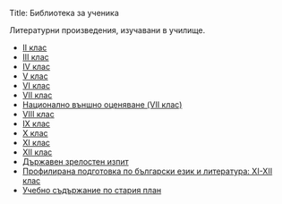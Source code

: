Title: Библиотека за ученика

Литературни произведения, изучавани в училище.

* [II клас](/collections/school/ii-class)
* [III клас](/collections/school/iii-class)
* [IV клас](/collections/school/iv-class)
* [V клас](/collections/school/v-class)
* [VI клас](/collections/school/vi-class)
* [VII клас](/collections/school/vii-class)
* [Национално външно оценяване (VII клас)](/collections/school/nvo)
* [VIII клас](/collections/school/viii-class)
* [IX клас](/collections/school/ix-class)
* [X клас](/collections/school/x-class)
* [XI клас](/collections/school/xi-class)
* [XII клас](/collections/school/xii-class)
* [Държавен зрелостен изпит](/collections/school/dzi)
* [Профилирана подготовка по български език и литература: XI-XII клас](/collections/school/profil-xi-xii-class)
* [Учебно съдържание по стария план](/collections/school/old-programs)

